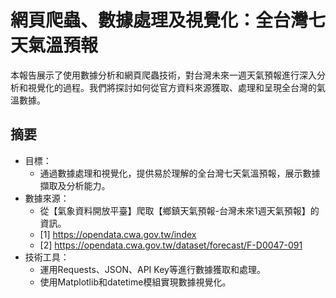 # 網頁爬蟲、數據處理及視覺化：全台灣七天氣溫預報

本報告展示了使用數據分析和網頁爬蟲技術，對台灣未來一週天氣預報進行深入分析和視覺化的過程。我們將探討如何從官方資料來源獲取、處理和呈現全台灣的氣溫數據。

## 摘要
- 目標：
  - 通過數據處理和視覺化，提供易於理解的全台灣七天氣溫預報，展示數據擷取及分析能力。
- 數據來源：
  - 從【氣象資料開放平臺】爬取【鄉鎮天氣預報-台灣未來1週天氣預報】的資訊。
  - [1] https://opendata.cwa.gov.tw/index
  - [2] https://opendata.cwa.gov.tw/dataset/forecast/F-D0047-091
- 技術工具：
  - 運用Requests、JSON、API Key等進行數據獲取和處理。
  - 使用Matplotlib和datetime模組實現數據視覺化。
